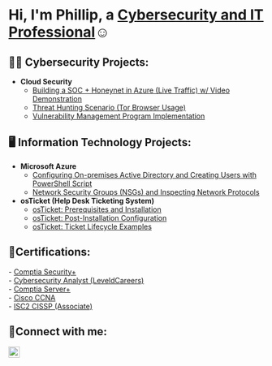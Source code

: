 <h1>Hi, I'm Phillip, a <a href="https://www.linkedin.com/in/phillipkitanski/">Cybersecurity and IT Professional</a>☺</h1>


<h2>👨‍💻 Cybersecurity Projects:</h2>

- <b>Cloud Security</b>
  - [Building a SOC + Honeynet in Azure (Live Traffic) w/ Video Demonstration](https://github.com/kphillip1/azure-soc-honeynet)
  - [Threat Hunting Scenario (Tor Browser Usage)](https://github.com/kphillip1/threat-hunting-scenario-tor)
  - [Vulnerability Management Program Implementation](https://github.com/kphillip1/vulnerability-management-program)



<h2>🖥️ Information Technology Projects:</h2>

- <b>Microsoft Azure</b>
  - [Configuring On-premises Active Directory and Creating Users with PowerShell Script](https://github.com/kphillip1/configure-ad)
  - [Network Security Groups (NSGs) and Inspecting Network Protocols](https://github.com/kphillip1/azure-network-protocols)
- <b>osTicket (Help Desk Ticketing System)</b>
  - [osTicket: Prerequisites and Installation](https://github.com/kphillip1/osticket-prereqs)
  - [osTicket: Post-Installation Configuration](https://github.com/kphillip1/post-install-config)
  - [osTicket: Ticket Lifecycle Examples](https://github.com/kphillip1/ticket-lifecycle)

 
<h2>📜Certifications:</h2>
- <a href="https://github.com/kphillip1/kphillip1/assets/165929885/1ce3b133-6156-4165-8bb2-027a8bfb0577">Comptia Security+</a>
<br>
- <a href="https://app.kajabi.com/certificates/9a50fade">Cybersecurity Analyst (LeveldCareers)</a>
<br>
- <a href="https://github.com/user-attachments/files/17044714/CompTIA.Server%2B.certificate.pdf">Comptia Server+</a>
<br>
- <a href="https://github.com/user-attachments/assets/2fb3181c-9ec5-47ae-8328-5f64191194d8">Cisco CCNA</a>
<br>
- <a href="https://www.credly.com/badges/f5108c89-7802-4e2d-8c52-308665012e3a">ISC2 CISSP (Associate)</a>

<h2>🤳Connect with me:</h2>


[<img align="left" alt="Phillip | LinkedIn" width="22px" src="https://cdn.jsdelivr.net/npm/simple-icons@v3/icons/linkedin.svg" />][linkedin]


[linkedin]: https://www.linkedin.com/in/phillipkitanski/





